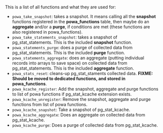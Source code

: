 This is a list of all functions and what they are used for:

  * `powa_take_snapshot`: takes a snapshot. It means calling all the **snapshot** functions registered in the **powa_functions** table, then maybe do an **aggregate** and/or a **purge**, if conditions are met (these functions are also registered in powa_functions).
  * `powa_take_statements_snapshot`: takes a snapshot of pg_stat_statements. This is the included **snapshot** function.
  * `powa_statements_purge`: does a purge of collected data from pg_stat_statements. This is the included **purge** function.
  * `powa_statements_aggregate`: does an aggregate (putting individual records into arrays to save space) on collected data from pg_stat_statements. This is the included **aggregate** function.
  * `powa_stats_reset`: cleans-up pg_stat_staments collected data. **FIXME: Should be moved to dedicated functions, and stored in powa_functions**.
  * `powa_kcache_register`: Add the snapshot, aggregate and purge functions to list of powa functions if pg_stat_kcache extension exists.
  * `powa_kcache_unregister`: Remove the snapshot, aggregate and purge functions from list of powa functions.
  * `powa_kcache_snapshot`: Take a snapshot of pg_stat_kcache.
  * `powa_kcache_aggregate`: Does an aggregate on collected data from pg_stat_kcache.
  * `powa_kcache_purge`: Does a purge of collected data from pg_stat_kcache.
